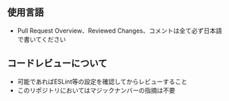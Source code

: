 ## 使用言語

- Pull Request Overview、Reviewed Changes、コメントは全て必ず日本語で書いてください

## コードレビューについて

- 可能であればESLint等の設定を確認してからレビューすること
- このリポジトリにおいてはマジックナンバーの指摘は不要
